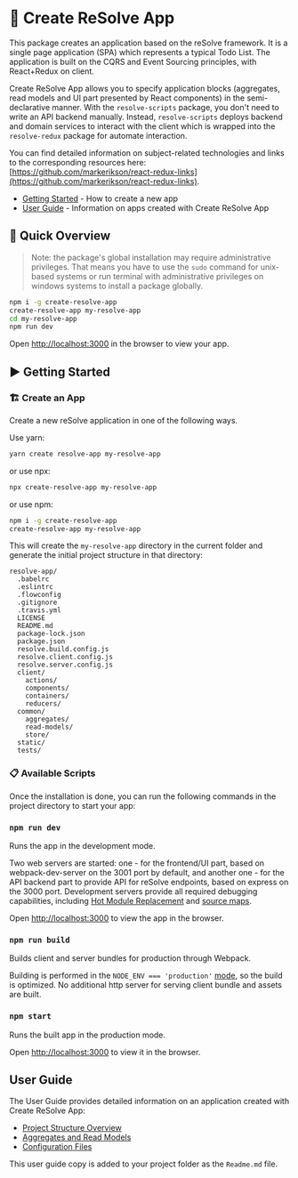 # **🚀 Create ReSolve App**
This package creates an application based on the reSolve framework. It is a single page application (SPA) which represents a typical Todo List. The application is built on the CQRS and Event Sourcing principles, with React+Redux on client.

Create ReSolve App allows you to specify application blocks (aggregates, read models and UI part presented by React components) in the semi-declarative manner. With the `resolve-scripts` package, you don't need to write an API backend manually. Instead, `resolve-scripts` deploys backend and domain services to interact with the client which is wrapped into the `resolve-redux` package for automate interaction.

You can find detailed information on subject-related technologies and links to the corresponding resources here: [https://github.com/markerikson/react-redux-links](https://github.com/markerikson/react-redux-links).

* [Getting Started](#getting-started) - How to create a new app
* [User Guide](#user-guide) - Information on apps created with Create ReSolve App

## **🔎 Quick Overview**
> Note: the package's global installation may require administrative privileges. That means you have to use the `sudo` command for unix-based systems or run terminal with administrative privileges on windows systems to install a package globally.

```bash
npm i -g create-resolve-app
create-resolve-app my-resolve-app
cd my-resolve-app
npm run dev
```
Open [http://localhost:3000](http://localhost:3000/) in the browser to view your app.

## **▶️ Getting Started**
### 🏗 Create an App
Create a new reSolve application in one of the following ways.

Use yarn:  
```bash
yarn create resolve-app my-resolve-app
```
or use npx:  
```bash
npx create-resolve-app my-resolve-app
```
or use npm:  
```bash
npm i -g create-resolve-app
create-resolve-app my-resolve-app
```
This will create the `my-resolve-app` directory in the current folder and generate the initial project structure in that directory:
```
resolve-app/
  .babelrc
  .eslintrc
  .flowconfig
  .gitignore
  .travis.yml
  LICENSE
  README.md
  package-lock.json
  package.json
  resolve.build.config.js
  resolve.client.config.js
  resolve.server.config.js
  client/
    actions/
    components/
    containers/
    reducers/
  common/
    aggregates/
    read-models/
    store/
  static/
  tests/
```
### 📋 Available Scripts
Once the installation is done, you can run the following commands in the project directory to start your app:

### `npm run dev`
Runs the app in the development mode.

Two web servers are  started: one - for the frontend/UI part, based on webpack-dev-server on the 3001 port by default, and another one - for the API backend part to provide API for reSolve endpoints, based on express on the 3000 port. Development servers provide all required debugging capabilities, including [Hot Module Replacement](https://webpack.js.org/concepts/hot-module-replacement/) and [source maps](https://webpack.js.org/configuration/devtool/).

Open [http://localhost:3000](http://localhost:3000/) to view the app in the browser.

### `npm run build`
Builds client and server bundles for production through Webpack.

Building is performed in the `NODE_ENV === 'production'` [mode](https://webpack.js.org/guides/production/#node-environment-variable), so the build is optimized. No additional http server for serving client bundle and assets are  built.

### `npm start`
Runs the built app in the production mode.

Open [http://localhost:3000](http://localhost:3000/) to view it in the browser.

## **User Guide**
The User Guide provides detailed information on an application created with Create ReSolve App:
* [Project Structure Overview](https://github.com/reimagined/resolve/tree/master/packages/resolve-scripts/src/template#project-structure-overview)
* [Aggregates and Read Models](https://github.com/reimagined/resolve/tree/master/packages/resolve-scripts/src/template#aggregates-and-read-models)
* [Configuration Files](https://github.com/reimagined/resolve/tree/master/packages/resolve-scripts/src/template#configuration-files)

This user guide copy is added to your project folder as the `Readme.md` file.
